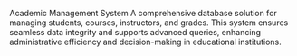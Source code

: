 Academic Management System
A comprehensive database solution for managing students, courses, instructors, and grades. This system ensures seamless data integrity and supports advanced queries, enhancing administrative efficiency and decision-making in educational institutions.
